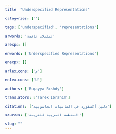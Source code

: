 ```yaml
---
title: "Underspecified Representations"

categories: ['']

tags: ['underspecified', 'representations']

arwords: 'تمثيلات ناقصة'

arexps: []

enwords: ['Underspecified Representations']

enexps: []

arlexicons: ['م']

enlexicons: ['U']

authors: ['Ruqayya Roshdy']

translators: ['Tarek Ibrahim']

citations: ['دليل أكسفورد في السانيات الحاسوبية']

sources: ['المنظمة العربية للترجمة']

slug: ""
---
```

